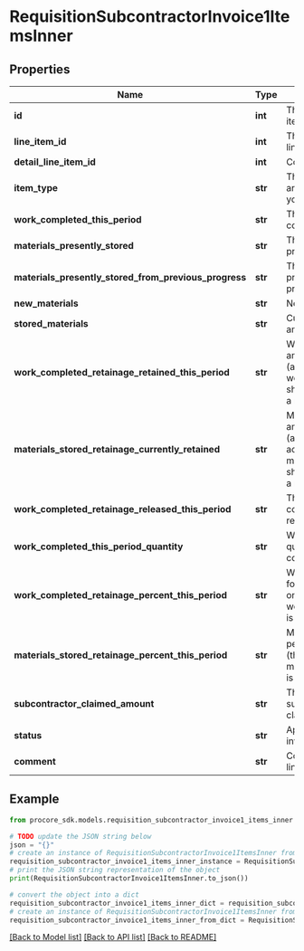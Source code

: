 # RequisitionSubcontractorInvoice1ItemsInner


## Properties

Name | Type | Description | Notes
------------ | ------------- | ------------- | -------------
**id** | **int** | The id of a requisition line item | 
**line_item_id** | **int** | The line item id of a contract line item | [optional] 
**detail_line_item_id** | **int** | Contract Detail Item ID | [optional] 
**item_type** | **str** | The type of the item your are updating. Required if you are updating a line item. | 
**work_completed_this_period** | **str** | The amount of work completed this period | [optional] 
**materials_presently_stored** | **str** | The amount of materials presently stored | [optional] 
**materials_presently_stored_from_previous_progress** | **str** | The amount of materials presently stored from the previous progress | [optional] 
**new_materials** | **str** | New materials amount | [optional] 
**stored_materials** | **str** | Currently stored materials amount | [optional] 
**work_completed_retainage_retained_this_period** | **str** | Work completed retainage amount retained this period (admin user only, work_completed_this_period should be non-zero to hold a retainage) | [optional] 
**materials_stored_retainage_currently_retained** | **str** | Materials stored retainage amount currently retained (admin user, amount accounting only, materials_presently_stored should be non-zero to hold a retainage) | [optional] 
**work_completed_retainage_released_this_period** | **str** | The amount of work completed retainage released this period | [optional] 
**work_completed_this_period_quantity** | **str** | Work completed this period quantity (unit accounting contract only) | [optional] 
**work_completed_retainage_percent_this_period** | **str** | Work completed percentage for this period (this field is only persisted if work_completed_this_period is zero or nil) | [optional] 
**materials_stored_retainage_percent_this_period** | **str** | Materials retainage percentage for this period (this field is only persisted if materials_presently_stored is zero or nil) | [optional] 
**subcontractor_claimed_amount** | **str** | The total amount the subcontractor original claimed for this line | [optional] 
**status** | **str** | Approval status of the invoice line item | [optional] 
**comment** | **str** | Comment about the invoice line item | [optional] 

## Example

```python
from procore_sdk.models.requisition_subcontractor_invoice1_items_inner import RequisitionSubcontractorInvoice1ItemsInner

# TODO update the JSON string below
json = "{}"
# create an instance of RequisitionSubcontractorInvoice1ItemsInner from a JSON string
requisition_subcontractor_invoice1_items_inner_instance = RequisitionSubcontractorInvoice1ItemsInner.from_json(json)
# print the JSON string representation of the object
print(RequisitionSubcontractorInvoice1ItemsInner.to_json())

# convert the object into a dict
requisition_subcontractor_invoice1_items_inner_dict = requisition_subcontractor_invoice1_items_inner_instance.to_dict()
# create an instance of RequisitionSubcontractorInvoice1ItemsInner from a dict
requisition_subcontractor_invoice1_items_inner_from_dict = RequisitionSubcontractorInvoice1ItemsInner.from_dict(requisition_subcontractor_invoice1_items_inner_dict)
```
[[Back to Model list]](../README.md#documentation-for-models) [[Back to API list]](../README.md#documentation-for-api-endpoints) [[Back to README]](../README.md)


